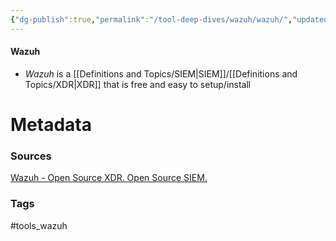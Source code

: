 ```yaml
---
{"dg-publish":true,"permalink":"/tool-deep-dives/wazuh/wazuh/","updated":"2024-03-13T16:02:26.000-07:00"}
---
```


#### Wazuh
- *Wazuh* is a [[Definitions and Topics/SIEM\|SIEM]]/[[Definitions and Topics/XDR\|XDR]] that is free and easy to setup/install






# Metadata

### Sources
[Wazuh - Open Source XDR. Open Source SIEM.](https://wazuh.com/)
### Tags
#tools_wazuh